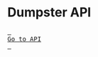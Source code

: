 # Dumpster API

[<kbd> <br>Go to API<br> </kbd>][KBD]

<!---------------------------------------------------------------------------->
[KBD]: https://kinqandi.github.io/Dumpster-API/